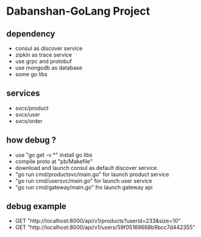 # Dabanshan-GoLang Project

## dependency

* consul as discover service
* zipkin as trace service
* use grpc and protobuf
* use mongodb as database
* some go libs

## services

* svcs/product 
* svcs/user
* svcs/order

## how debug ?

* use "go get -v *" install go libs
* compile proto at "pb/Makefile"
* download and launch consul as default discover service.
* "go run cmd/productsvc/main.go" for launch product service
* "go run cmd/usersvc/main.go" for launch user service
* "go run cmd/gateway/main.go" fro launch gateway api

## debug example

* GET "http://localhost:8000/api/v1/products?userid=233&size=10"
* GET "http://localhost:8000/api/v1/users/59f05169668b9bcc7d442355"



